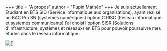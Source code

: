 +++
title = "A propos"
author = "Pupin Mathéo"
+++
Je suis actuellement Etudiant en BTS SIO (Service informatique aux organisations), ayant réalisé un BAC Pro SN (systemes numériques) option C RISC (Réseau informatique et systemes communicants) j'ai choisi l'option SISR (Solutions d'infrastructure, systèmes et réseaux) en BTS pour pouvoir poursuivre mes études dans le réseau informatique.

![[]](/images/pupincv.png)